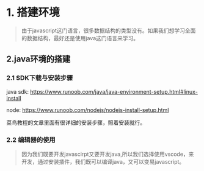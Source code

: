 # 1. 搭建环境
> 由于javascript这门语言，很多数据结构的类型没有。如果我们想学习全面的数据结构，最好还是使用java这门语言来学习。

## 2.java环境的搭建

### 2.1 SDK下载与安装步骤


java sdk: https://www.runoob.com/java/java-environment-setup.html#linux-install

node: https://www.runoob.com/nodejs/nodejs-install-setup.html

菜鸟教程的文章里面有很详细的安装步骤，照着安装就行。

### 2.2 编辑器的使用
> 因为我们既要开发javascirpt又要开发java,所以我们选择使用vscode，来开发，通过安装插件，我们既可以编译java，又可以变易javascript。






